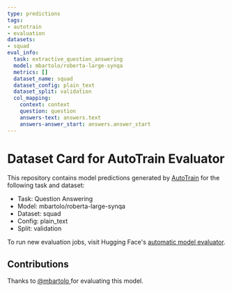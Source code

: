 ```yaml
---
type: predictions
tags:
- autotrain
- evaluation
datasets:
- squad
eval_info:
  task: extractive_question_answering
  model: mbartolo/roberta-large-synqa
  metrics: []
  dataset_name: squad
  dataset_config: plain_text
  dataset_split: validation
  col_mapping:
    context: context
    question: question
    answers-text: answers.text
    answers-answer_start: answers.answer_start
---
```

# Dataset Card for AutoTrain Evaluator

This repository contains model predictions generated by [AutoTrain](https://huggingface.co/autotrain) for the following task and dataset:

* Task: Question Answering
* Model: mbartolo/roberta-large-synqa
* Dataset: squad
* Config: plain_text
* Split: validation

To run new evaluation jobs, visit Hugging Face's [automatic model evaluator](https://huggingface.co/spaces/autoevaluate/model-evaluator).

## Contributions

Thanks to [@mbartolo ](https://huggingface.co/mbartolo ) for evaluating this model.